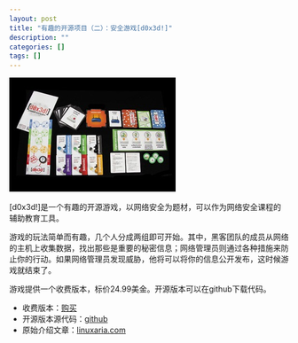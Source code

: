 ```yaml
---
layout: post
title: "有趣的开源项目（二）：安全游戏[d0x3d!]"
description: ""
categories: []
tags: []
---
```


![](/images/2013/OSDC_Life_opengame-d0x3d-mini.jpg)

[d0x3d!]是一个有趣的开源游戏，以网络安全为题材，可以作为网络安全课程的辅助教育工具。

游戏的玩法简单而有趣，几个人分成两组即可开始。其中，黑客团队的成员从网络的主机上收集数据，找出那些是重要的秘密信息；网络管理员则通过各种措施来防止你的行动。如果网络管理员发现威胁，他将可以将你的信息公开发布，这时候游戏就结束了。

游戏提供一个收费版本，标价24.99美金。开源版本可以在github下载代码。

*    收费版本：[购买](https://www.thegamecrafter.com/games/-d0x3d-)
*    开源版本源代码：[github](https://github.com/TableTopSecurity/d0x3d-the-game)
*    原始介绍文章：[linuxaria.com](http://linuxaria.com/recensioni/an-open-source-board-game-about-network-security-d0x3d?lang=en)
